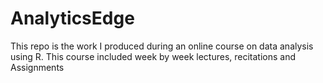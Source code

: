 AnalyticsEdge
=============

This repo is the work I produced during an online course on data analysis using R. This course included week by week lectures, recitations and Assignments
